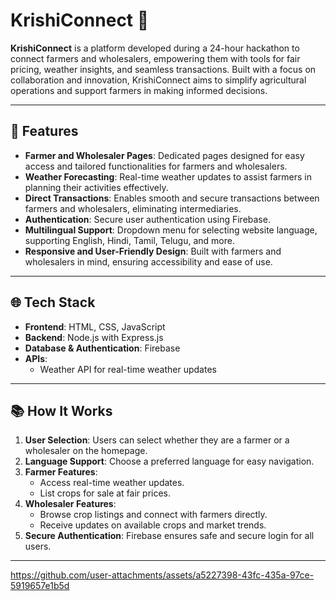 # KrishiConnect 🌾

**KrishiConnect** is a platform developed during a 24-hour hackathon to connect farmers and wholesalers, empowering them with tools for fair pricing, weather insights, and seamless transactions. Built with a focus on collaboration and innovation, KrishiConnect aims to simplify agricultural operations and support farmers in making informed decisions.

---

## 🚀 Features

- **Farmer and Wholesaler Pages**: Dedicated pages designed for easy access and tailored functionalities for farmers and wholesalers.
- **Weather Forecasting**: Real-time weather updates to assist farmers in planning their activities effectively.
- **Direct Transactions**: Enables smooth and secure transactions between farmers and wholesalers, eliminating intermediaries.
- **Authentication**: Secure user authentication using Firebase.
- **Multilingual Support**: Dropdown menu for selecting website language, supporting English, Hindi, Tamil, Telugu, and more.
- **Responsive and User-Friendly Design**: Built with farmers and wholesalers in mind, ensuring accessibility and ease of use.

---

## 🌐 Tech Stack

- **Frontend**: HTML, CSS, JavaScript
- **Backend**: Node.js with Express.js
- **Database & Authentication**: Firebase
- **APIs**: 
  - Weather API for real-time weather updates

---

## 📚 How It Works

1. **User Selection**: Users can select whether they are a farmer or a wholesaler on the homepage.
2. **Language Support**: Choose a preferred language for easy navigation.
3. **Farmer Features**:
   - Access real-time weather updates.
   - List crops for sale at fair prices.
4. **Wholesaler Features**:
   - Browse crop listings and connect with farmers directly.
   - Receive updates on available crops and market trends.
5. **Secure Authentication**: Firebase ensures safe and secure login for all users.

---


https://github.com/user-attachments/assets/a5227398-43fc-435a-97ce-5919657e1b5d



